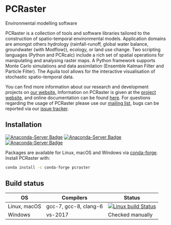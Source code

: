 # PCRaster
Environmental modelling software

PCRaster is a collection of tools and software libraries tailored to the construction of spatio-temporal environmental models. Application domains are amongst others hydrology (rainfall-runoff, global water balance, groundwater (with Modflow)), ecology, or land use change. Two scripting languages (Python and PCRcalc) include a rich set of spatial operations for manipulating and analysing raster maps. A Python framework supports Monte Carlo simulations and data assimilation (Ensemble Kalman Filter and Particle Filter). The Aguila tool allows for the interactive visualisation of stochastic spatio-temporal data.

You can find more information about our research and development projects on [our website.](http://computationalgeography.org/) Information on PCRaster is given at the [project website](http://www.pcraster.eu/), and online documentation can be found [here](http://pcraster.geo.uu.nl/support/documentation/). For questions regarding the usage of PCRaster please use our [mailing list](https://lists.geo.uu.nl/mailman/listinfo/pcraster-info), bugs can be reported via our [issue tracker](https://github.com/pcraster/pcraster/issues).


## Installation
[![Anaconda-Server Badge](https://anaconda.org/conda-forge/pcraster/badges/version.svg)](https://anaconda.org/conda-forge/pcraster)
[![Anaconda-Server Badge](https://anaconda.org/conda-forge/pcraster/badges/platforms.svg)](https://anaconda.org/conda-forge/pcraster)
[![Anaconda-Server Badge](https://anaconda.org/conda-forge/pcraster/badges/installer/conda.svg)](https://conda.anaconda.org/conda-forge)

Packages are available for Linux, macOS and Windows via [conda-forge](https://github.com/conda-forge/pcraster-feedstock).
Install PCRaster with:
```bash
conda install -c conda-forge pcraster
```


## Build status

| OS | Compilers | Status |
|----|-----------|--------|
| Linux, macOS | gcc-7, gcc-8, clang-6 | [![Linux build Status](https://travis-ci.org/pcraster/pcraster.svg?branch=master)](https://travis-ci.org/pcraster/pcraster) |
| Windows | vs-2017 | Checked manually |
